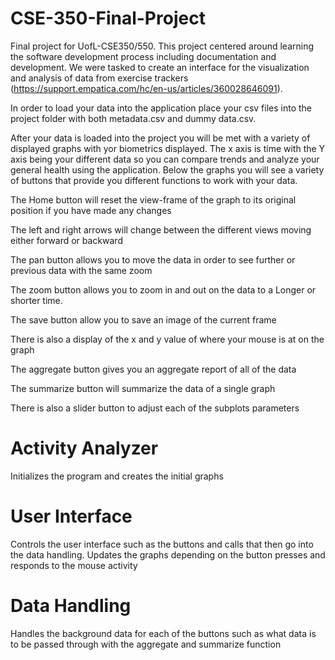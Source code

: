 # CSE-350-Final-Project
Final project for UofL-CSE350/550. This project centered around learning the software development process including documentation and development. We were tasked to create an interface for the visualization and analysis of data from exercise trackers (https://support.empatica.com/hc/en-us/articles/360028646091).

In order to load your data into the application place your csv files into the project folder with both metadata.csv and dummy data.csv.

After your data is loaded into the project you will be met with a variety of displayed graphs with yor biometrics displayed. The x axis is time with the Y axis being your different data so you can compare trends and analyze your general health using the application. Below the graphs you will see a variety of buttons that provide you different functions to work with your data.

The Home button will reset the view-frame of the graph to its original position if you have made any changes

The left and right arrows will change between the different views moving either forward or backward

The pan button allows you to move the data in order to see further or previous data with the same zoom

The zoom button allows you to zoom in and out on the data to a Longer or shorter time.

The save button allow you to save an image of the current frame

There is also a display of the x and y value of where your mouse is at on the graph 

The aggregate button gives you an aggregate report of all of the data

The summarize button will summarize the data of a single graph

There is also a slider button to adjust each of the subplots parameters 

# Activity Analyzer
Initializes the program and creates the initial graphs

# User Interface
Controls the user interface such as the buttons and calls that then go into the data handling. Updates the graphs depending on the button presses and responds to the mouse activity

# Data Handling
Handles the background data for each of the buttons such as what data is to be passed through with the aggregate and summarize function
